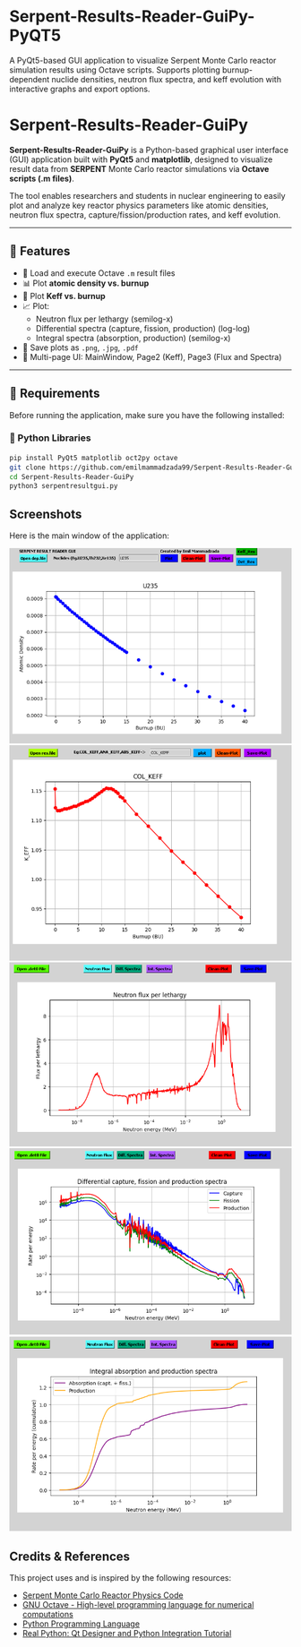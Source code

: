 # Serpent-Results-Reader-GuiPy-PyQT5
A PyQt5-based GUI application to visualize Serpent Monte Carlo reactor simulation results using Octave scripts. Supports plotting burnup-dependent nuclide densities, neutron flux spectra, and keff evolution with interactive graphs and export options.
# Serpent-Results-Reader-GuiPy

**Serpent-Results-Reader-GuiPy** is a Python-based graphical user interface (GUI) application built with **PyQt5** and **matplotlib**, designed to visualize result data from **SERPENT** Monte Carlo reactor simulations via **Octave scripts (.m files)**.

The tool enables researchers and students in nuclear engineering to easily plot and analyze key reactor physics parameters like atomic densities, neutron flux spectra, capture/fission/production rates, and keff evolution.

---

## 🚀 Features

- 📂 Load and execute Octave `.m` result files
- 📊 Plot **atomic density vs. burnup**
- 🔁 Plot **Keff vs. burnup**
- 📈 Plot:
  - Neutron flux per lethargy (semilog-x)
  - Differential spectra (capture, fission, production) (log-log)
  - Integral spectra (absorption, production) (semilog-x)
- 💾 Save plots as `.png`, `.jpg`, `.pdf`
- 📑 Multi-page UI: MainWindow, Page2 (Keff), Page3 (Flux and Spectra)

---

## 🧩 Requirements

Before running the application, make sure you have the following installed:

### 🐍 Python Libraries

```bash
pip install PyQt5 matplotlib oct2py octave
git clone https://github.com/emilmammadzada99/Serpent-Results-Reader-GuiPy-PyQT5.git
cd Serpent-Results-Reader-GuiPy 
python3 serpentresultgui.py
```
## Screenshots

Here is the main window of the application:

![Main Window](Capture.PNG)
![Main Window2](Capture-1.PNG)
![Main Window3](Capture-2.PNG)
![Main Window4](Capture-3.PNG)
![Main Window5](Capture-4.PNG)

## Credits & References

This project uses and is inspired by the following resources:

- [Serpent Monte Carlo Reactor Physics Code](https://serpent.vtt.fi/)
- [GNU Octave - High-level programming language for numerical computations](https://octave.org/)
- [Python Programming Language](https://www.python.org/)
- [Real Python: Qt Designer and Python Integration Tutorial](https://realpython.com/qt-designer-python/)

